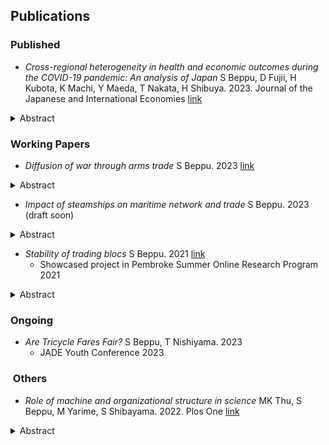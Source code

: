 ## Publications  

### Published

- *Cross-regional heterogeneity in health and economic outcomes during the COVID-19 pandemic: An analysis of Japan*
S Beppu, D Fujii, H Kubota, K Machi, Y Maeda, T Nakata, H Shibuya. 2023. Journal of the Japanese and International Economies [link](https://www.sciencedirect.com/science/article/abs/pii/S0889158323000308)

<details markdown='1'><summary>Abstract</summary> Health and macroeconomic outcomes varied substantially across prefectures in Japan during the COVID-19 crisis. Using an estimated macro-epidemiological model as well as the idea of revealed preference, we compute the marginal rate of substitution (MRS) and the conditional trade-off curve between health and economic outcomes in each prefecture. We find that there is a large heterogeneity in the MRS as well as the location and shape of the conditional trade-off curve. </details>

### Working Papers

- *Diffusion of war through arms trade*
S Beppu. 2023 [link](../assets/files/paper/weapon_network_102023.pdf)

<details markdown='1'><summary>Abstract</summary>  International trade and conflicts are key aspects of this world. In particular, weapons are traded across the world and civil wars take place in multiple regions. However, not much is known about how those two are related. This paper combines methods in international trade, network analysis, and literature in both empirical and theoretical conflict to state the importance of this overlooked relationship. This paper uses the shift-share design and network measure derived from the Cournot competition in multiple markets to find significant weapons reallocation to other countries after a ceasefire. This paper then tests insights from a bargaining model with an imperfectly observed claim to illustrate how this exogenous increase in weapons may lead to conflicts. Using the predicted change in weapons due to the reallocation as an instrument, an increase in weapons led to more conflicts. Transparency of weapons trade, however, can counteract this rise in conflict.  </details>

- *Impact of steamships on maritime network and trade*
S Beppu. 2023 (draft soon)

<details markdown='1'><summary>Abstract</summary> How did technological innovation in steamships affect shipping, trade, and development? The first era of globalization in the 19th century and its relationship with the transition from sailing ships to steamships can provide important historical findings and valuable insights into the age of globalization and technological innovation today. To answer this question, this research first digitized shipping data (Lloyd’s Shipping Index) by applying deep learning methods. With this global data, this research finds mainly four insights related to the advent of steamships. First, the spread of steamships is intertwined with geographic characteristics. Longer distance travel is less likely to use steamships even if it takes less time. Attributes of ports also matter in whether steamships enter rapidly. Second, this research documents port-level changes induced by steamships. Surprisingly, ports likely to benefit more from steamships due to shorter time do not necessarily become essential nor increase their tonnage volumes. Third, countries that experienced a shorter duration than the rest of the world seem to benefit from steamships. Using the exogenous shock due to technological innovation, economic indicators such as GDP and urbanization increased for those with more exposure to steamships. Lastly, this research also finds the divergent effect of steamships. Following the specification used in the third result, steamships hurt colonized countries. This research also provides evidence of the importance of institutions and baseline urbanization for benefiting from this technological change.  </details>

- *Stability of trading blocs*
S Beppu. 2021 [link](../assets/files/paper/stability_of_trading_blocs.pdf)
  - Showcased project in Pembroke Summer Online Research Program 2021

<details markdown='1'><summary>Abstract</summary> In recent decades the world has seen an increasing number of regional trade agreements in force. Coinciding with increasing tariffs between the US and China, whether this phenomenon promotes protectionism whereby countries trade less with countries outside or functions as a stepping stone for global free trade is a central concern for answering how international trade evolves in the future. This paper gives insight for answering this question by investigating the stability of such regional trading blocs. Inspired by research in the theory of strategic network formation, the model formulated in this paper shows that, contrary to main findings from canonical models, trading blocs are stable in possibly many cases. The results imply that the importance of countries not belonging to trading blocs will increase its importance in the future. Furthermore, changes induced by globalisation do not necessarily lead to global free trade. </details>

### Ongoing

- *Are Tricycle Fares Fair?*
S Beppu, T Nishiyama. 2023  
  - JADE Youth Conference 2023

###  Others

- *Role of machine and organizational structure in science*
MK Thu, S Beppu, M Yarime, S Shibayama. 2022. Plos One  [link](https://journals.plos.org/plosone/article?id=10.1371/journal.pone.0272280)

<details markdown='1'><summary>Abstract</summary> The progress of science increasingly relies on machine learning (ML) and machines work alongside humans in various domains of science. This study investigates the team structure of ML-related projects and analyzes the contribution of ML to scientific knowledge production under different team structure, drawing on bibliometric analyses of 25,000 scientific publications in various disciplines. Our regression analyses suggest that (1) interdisciplinary collaboration between domain scientists and computer scientists as well as the engagement of interdisciplinary individuals who have expertise in both domain and computer sciences are common in ML-related projects; (2) the engagement of interdisciplinary individuals seem more important in achieving high impact and novel discoveries, especially when a project employs computational and domain approaches interdependently; and (3) the contribution of ML and its implication to team structure depend on the depth of ML. </details>
